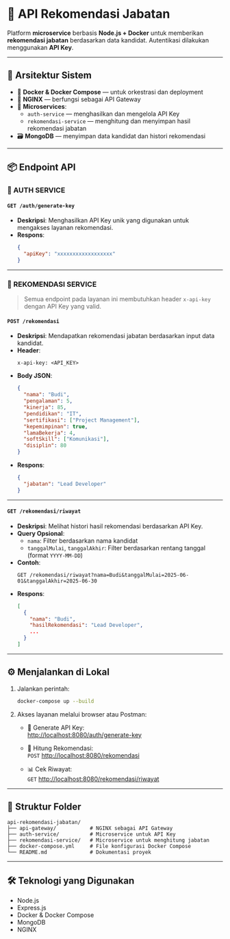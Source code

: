 
# 🧠 API Rekomendasi Jabatan

Platform **microservice** berbasis **Node.js + Docker** untuk memberikan **rekomendasi jabatan** berdasarkan data kandidat. Autentikasi dilakukan menggunakan **API Key**.

---

## 🚀 Arsitektur Sistem

- 🐳 **Docker & Docker Compose** — untuk orkestrasi dan deployment
- 🔀 **NGINX** — berfungsi sebagai API Gateway
- 🧩 **Microservices**:
  - `auth-service` — menghasilkan dan mengelola API Key
  - `rekomendasi-service` — menghitung dan menyimpan hasil rekomendasi jabatan
- 🗃️ **MongoDB** — menyimpan data kandidat dan histori rekomendasi

---

## 📦 Endpoint API

### 🔐 AUTH SERVICE

#### `GET /auth/generate-key`

- **Deskripsi**: Menghasilkan API Key unik yang digunakan untuk mengakses layanan rekomendasi.
- **Respons**:
  ```json
  {
    "apiKey": "xxxxxxxxxxxxxxxxxx"
  }
  ```

---

### 🧠 REKOMENDASI SERVICE

> Semua endpoint pada layanan ini membutuhkan header `x-api-key` dengan API Key yang valid.

#### `POST /rekomendasi`

- **Deskripsi**: Mendapatkan rekomendasi jabatan berdasarkan input data kandidat.
- **Header**:
  ```
  x-api-key: <API_KEY>
  ```
- **Body JSON**:
  ```json
  {
    "nama": "Budi",
    "pengalaman": 5,
    "kinerja": 85,
    "pendidikan": "IT",
    "sertifikasi": ["Project Management"],
    "kepemimpinan": true,
    "lamaBekerja": 4,
    "softSkill": ["Komunikasi"],
    "disiplin": 80
  }
  ```
- **Respons**:
  ```json
  {
    "jabatan": "Lead Developer"
  }
  ```

---

#### `GET /rekomendasi/riwayat`

- **Deskripsi**: Melihat histori hasil rekomendasi berdasarkan API Key.
- **Query Opsional**:
  - `nama`: Filter berdasarkan nama kandidat
  - `tanggalMulai`, `tanggalAkhir`: Filter berdasarkan rentang tanggal (format `YYYY-MM-DD`)
- **Contoh**:
  ```
  GET /rekomendasi/riwayat?nama=Budi&tanggalMulai=2025-06-01&tanggalAkhir=2025-06-30
  ```
- **Respons**:
  ```json
  [
    {
      "nama": "Budi",
      "hasilRekomendasi": "Lead Developer",
      ...
    }
  ]
  ```

---

## ⚙️ Menjalankan di Lokal

1. Jalankan perintah:
   ```bash
   docker-compose up --build
   ```

2. Akses layanan melalui browser atau Postman:

   - 🔑 Generate API Key:  
     [http://localhost:8080/auth/generate-key](http://localhost:8080/auth/generate-key)

   - 🧠 Hitung Rekomendasi:  
     `POST` [http://localhost:8080/rekomendasi](http://localhost:8080/rekomendasi)

   - 📊 Cek Riwayat:  
     `GET` [http://localhost:8080/rekomendasi/riwayat](http://localhost:8080/rekomendasi/riwayat)

---

## 📁 Struktur Folder

```
api-rekomendasi-jabatan/
├── api-gateway/           # NGINX sebagai API Gateway
├── auth-service/          # Microservice untuk API Key
├── rekomendasi-service/   # Microservice untuk menghitung jabatan
├── docker-compose.yml     # File konfigurasi Docker Compose
└── README.md              # Dokumentasi proyek
```

---

## 🛠️ Teknologi yang Digunakan

- Node.js
- Express.js
- Docker & Docker Compose
- MongoDB
- NGINX

